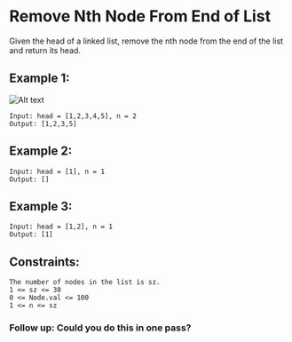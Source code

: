 # Remove Nth Node From End of List

Given the head of a linked list, remove the nth node from the end of the list and return its head.

## Example 1:
![Alt text](https://assets.leetcode.com/uploads/2020/10/03/remove_ex1.jpg)

```
Input: head = [1,2,3,4,5], n = 2
Output: [1,2,3,5]
```

## Example 2:

```
Input: head = [1], n = 1
Output: []
```

## Example 3:

```
Input: head = [1,2], n = 1
Output: [1]
```

## Constraints:

```
The number of nodes in the list is sz.
1 <= sz <= 30
0 <= Node.val <= 100
1 <= n <= sz
```

### Follow up: Could you do this in one pass?
